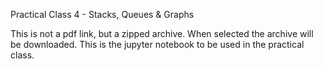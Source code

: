 Practical Class 4 - Stacks, Queues & Graphs

This is not a pdf link, but a zipped archive. When selected the archive will be downloaded. This is the jupyter notebook to be used in the practical class.